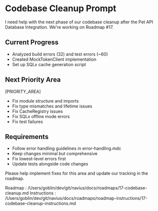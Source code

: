 # Codebase Cleanup Prompt

I need help with the next phase of our codebase cleanup after the Pet API Database Integration. We're working on Roadmap #17.

## Current Progress
- Analyzed build errors (32) and test errors (~60)
- Created MockTokenClient implementation
- Set up SQLx cache generation script

## Next Priority Area
[PRIORITY_AREA]
- Fix module structure and imports
- Fix type mismatches and lifetime issues
- Fix CacheRegistry issues
- Fix SQLx offline mode errors
- Fix test failures

## Requirements
- Follow error handling guidelines in error-handling.mdc
- Keep changes minimal but comprehensive
- Fix lowest-level errors first
- Update tests alongside code changes

Please help implement fixes for this area and update our tracking in the roadmap. 

Roadmap : /Users/goblin/dev/git/navius/docs/roadmaps/17-codebase-cleanup.md
Instructions : /Users/goblin/dev/git/navius/docs/roadmaps/roadmap-instructions/17-codebase-cleanup-instructions.md